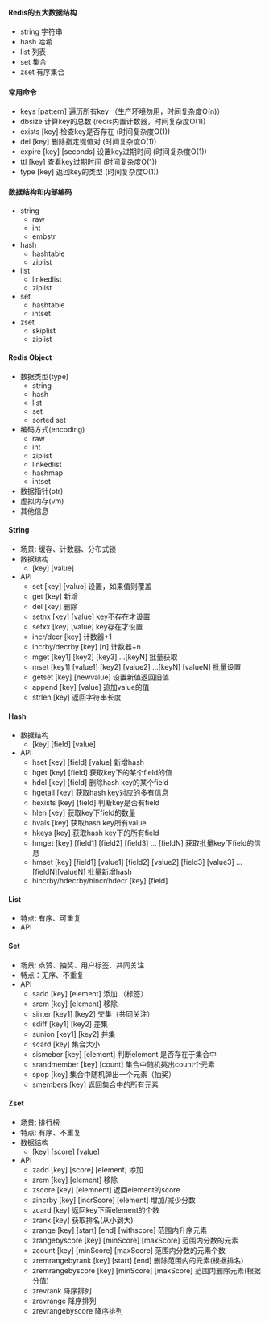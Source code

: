 #### Redis的五大数据结构

- string 字符串
- hash 哈希
- list 列表
- set 集合
- zset 有序集合

#### 常用命令

- keys [pattern]  遍历所有key （生产环境勿用，时间复杂度O(n)）
- dbsize  计算key的总数 (redis内置计数器，时间复杂度O(1))
- exists [key] 检查key是否存在 (时间复杂度O(1))
- del [key] 删除指定键值对 (时间复杂度O(1))
- expire [key] [seconds] 设置key过期时间 (时间复杂度O(1))
- ttl [key] 查看key过期时间 (时间复杂度O(1))
- type [key] 返回key的类型 (时间复杂度O(1))

#### 数据结构和内部编码

- string
  - raw
  - int
  - embstr
- hash
  - hashtable
  - ziplist
- list
  - linkedlist
  - ziplist
- set
  - hashtable
  - intset
- zset
  - skiplist
  - ziplist
  
#### Redis Object
  
  - 数据类型(type)
    - string
    - hash
    - list
    - set
    - sorted set
  - 编码方式(encoding)
    - raw
    - int
    - ziplist
    - linkedlist
    - hashmap
    - intset
  - 数据指针(ptr)
  - 虚拟内存(vm)
  - 其他信息

#### String
 
- 场景: 缓存、计数器、分布式锁
- 数据结构
  - [key] [value]
- API
  - set [key] [value] 设置，如果值则覆盖
  - get [key] 新增
  - del [key] 删除
  - setnx [key] [value] key不存在才设置
  - setxx [key] [value] key存在才设置
  - incr/decr [key]  计数器+1
  - incrby/decrby [key] [n] 计数器+n
  - mget [key1] [key2] [key3] ...[keyN] 批量获取
  - mset [key1] [value1] [key2] [value2] ...[keyN] [valueN] 批量设置
  - getset [key] [newvalue] 设置新值返回旧值
  - append [key] [value] 追加value的值
  - strlen [key] 返回字符串长度

#### Hash 
  
  - 数据结构
    - [key] [field] [value]
  - API
    - hset [key] [field] [value] 新增hash
    - hget [key] [field] 获取key下的某个field的值
    - hdel [key] [field] 删除hash key的某个field
    - hgetall [key] 获取hash key对应的多有信息
    - hexists [key] [field] 判断key是否有field
    - hlen [key] 获取key下field的数量
    - hvals [key] 获取hash key所有value
    - hkeys [key] 获取hash key下的所有field
    - hmget [key] [field1] [field2] [field3] ... [fieldN] 获取批量key下field的信息
    - hmset [key] [field1] [value1] [field2] [value2] [field3] [value3] ...[fieldN][valueN] 批量新增hash
    - hincrby/hdecrby/hincr/hdecr [key] [field]
       
#### List

- 特点: 有序、可重复
- API
  

#### Set 

- 场景: 点赞、抽奖、用户标签、共同关注
- 特点：无序、不重复
- API
  - sadd [key] [element] 添加 （标签）
  - srem [key] [element] 移除
  - sinter [key1] [key2] 交集（共同关注）
  - sdiff [key1] [key2] 差集
  - sunion [key1] [key2] 并集
  - scard [key] 集合大小
  - sismeber [key] [element] 判断element 是否存在于集合中
  - srandmember [key] [count] 集合中随机挑出count个元素
  - spop [key] 集合中随机弹出一个元素（抽奖）
  - smembers [key] 返回集合中的所有元素
  
#### Zset

- 场景: 排行榜
- 特点: 有序、不重复
- 数据结构
  - [key] [score] [value]
- API
  - zadd [key] [score] [element] 添加
  - zrem [key] [element] 移除
  - zscore [key] [elemnent] 返回element的score
  - zincrby [key] [incrScore] [element] 增加/减少分数
  - zcard [key] 返回key下面element的个数
  - zrank [key] 获取排名(从小到大)
  - zrange [key] [start] [end] [withscore] 范围内升序元素
  - zrangebyscore [key] [minScore] [maxScore] 范围内分数的元素
  - zcount [key] [minScore] [maxScore] 范围内分数的元素个数
  - zremrangebyrank [key] [start] [end] 删除范围内的元素(根据排名)
  - zremrangebyscore [key] [minScore] [maxScore] 范围内删除元素(根据分值)
  - zrevrank 降序排列
  - zrevrange 降序排列
  - zrevrangebyscore 降序排列
   
